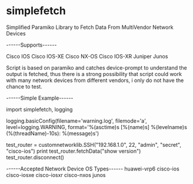 # simplefetch
Simplified Paramiko Library to Fetch Data From MultiVendor Network Devices

------Supports------

Cisco IOS
Cisco IOS-XE
Cisco NX-OS
Cisco IOS-XR
Juniper Junos

Script is based on paramiko and catches device-prompt to understand the output is fetched, thus there is a strong possibility that script could work with many network devices from different vendors, i  only do not have the chance to test.

------Simple Example------

import simplefetch, logging

logging.basicConfig(filename='warning.log', filemode='a', level=logging.WARNING,
                    format='%(asctime)s [%(name)s] %(levelname)s (%(threadName)-10s): %(message)s')
					
test_router = customnetworklib.SSH("192.168.1.0", 22, "admin", "secret", "cisco-ios")
print test_router.fetchData("show version")
test_router.disconnect()
 
------Accepted Network Device OS Types------
huawei-vrp6
cisco-ios
cisco-iosxe
cisco-iosxr
cisco-nxos
junos
